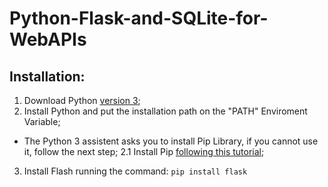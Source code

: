 # Python-Flask-and-SQLite-for-WebAPIs

## Installation:
1. Download Python [version 3](https://www.python.org/downloads/);
2. Install Python and put the installation path on the "PATH" Enviroment Variable;
- The Python 3 assistent asks you to install Pip Library, if you cannot use it, follow the next step;
2.1 Install Pip [following this tutorial](https://www.youtube.com/watch?v=zPMr0lEMqpo);
3. Install Flash running the command: ```pip install flask```
